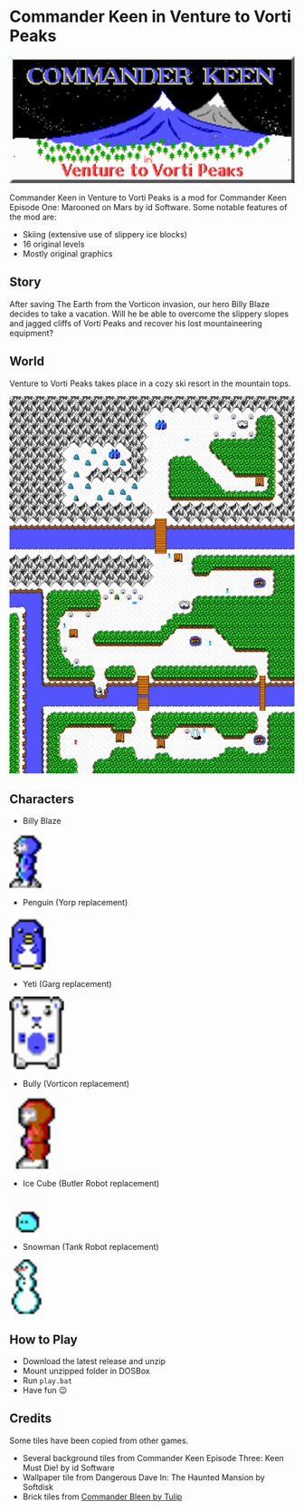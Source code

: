 # Commander Keen in Venture to Vorti Peaks

<img src="./mod/BMP/1BMP0000.BMP" alt="title" width=528 height=224 />

Commander Keen in Venture to Vorti Peaks is a mod for Commander Keen Episode One: Marooned on Mars by id Software. Some notable features of the mod are:

* Skiing (extensive use of slippery ice blocks)
* 16 original levels
* Mostly original graphics

## Story

After saving The Earth from the Vorticon invasion, our hero Billy Blaze decides to take a vacation.
Will he be able to overcome the slippery slopes and jagged cliffs of Vorti Peaks and recover his lost mountaineering equipment?

## World

Venture to Vorti Peaks takes place in a cozy ski resort in the mountain tops.

<img src="./readme/worldmap.PNG" alt="worldmap"/>

## Characters

* Billy Blaze

<img src="./readme/gif/keen.gif" alt="keen" width=64 height=96/>

* Penguin (Yorp replacement)

<img src="./readme/gif/penguin.gif" alt="penguin" width=64 height=96/>

* Yeti (Garg replacement)

<img src="./readme/gif/yeti.gif" alt="penguin" width=96 height=128/>

* Bully (Vorticon replacement)

<img src="./readme/gif/bully.gif" alt="penguin" width=96 height=128/>

* Ice Cube (Butler Robot replacement)

<img src="./readme/gif/butler.gif" alt="penguin" width=64 height=64/>

* Snowman (Tank Robot replacement)

<img src="./readme/gif/snowman.gif" alt="penguin" width=64 height=96/>

## How to Play

* Download the latest release and unzip
* Mount unzipped folder in DOSBox
* Run `play.bat`
* Have fun 😉

## Credits

Some tiles have been copied from other games.

* Several background tiles from Commander Keen Episode Three: Keen Must Die! by id Software
* Wallpaper tile from Dangerous Dave In: The Haunted Mansion by Softdisk
* Brick tiles from [Commander Bleen by Tulip](https://keenwiki.shikadi.net/wiki/Commander_Bleen)
